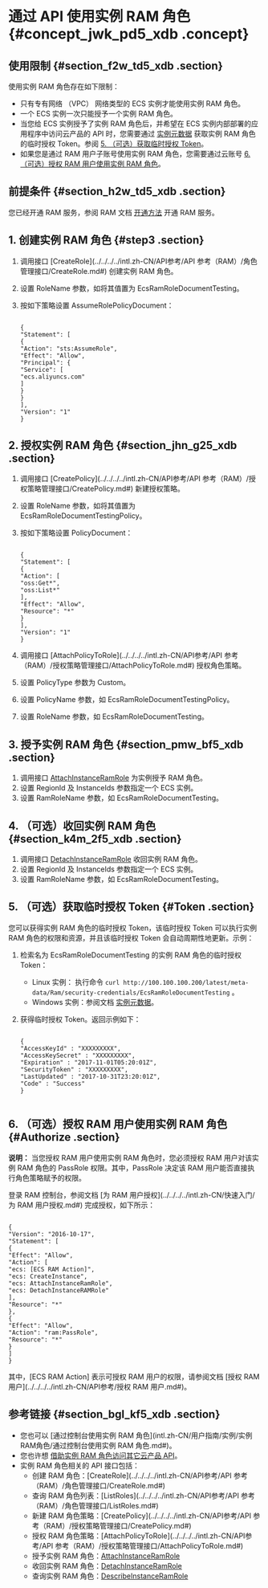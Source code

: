 # 通过 API 使用实例 RAM 角色 {#concept_jwk_pd5_xdb .concept}

## 使用限制 {#section_f2w_td5_xdb .section}

使用实例 RAM 角色存在如下限制：

-   只有专有网络 （VPC） 网络类型的 ECS 实例才能使用实例 RAM 角色。
-   一个 ECS 实例一次只能授予一个实例 RAM 角色。
-   当您给 ECS 实例授予了实例 RAM 角色后，并希望在 ECS 实例内部部署的应用程序中访问云产品的 API 时，您需要通过 [实例元数据](intl.zh-CN/用户指南/实例/实例自定义/元数据/实例元数据.md#) 获取实例 RAM 角色的临时授权 Token。参阅 [5. （可选）获取临时授权 Token](#Token)。
-   如果您是通过 RAM 用户子账号使用实例 RAM 角色，您需要通过云账号 [6. （可选）授权 RAM 用户使用实例 RAM 角色](#Authorize)。

## 前提条件 {#section_h2w_td5_xdb .section}

您已经开通 RAM 服务，参阅 RAM 文档 [开通方法](../../../../intl.zh-CN/产品定价/开通方法.md#) 开通 RAM 服务。

## 1. 创建实例 RAM 角色 {#step3 .section}

1.  调用接口 [CreateRole](../../../../intl.zh-CN/API参考/API 参考（RAM）/角色管理接口/CreateRole.md#) 创建实例 RAM 角色。
2.  设置 RoleName 参数，如将其值置为 EcsRamRoleDocumentTesting。
3.  按如下策略设置 AssumeRolePolicyDocument：

    ```
    
    {
    "Statement": [
    {
    "Action": "sts:AssumeRole",
    "Effect": "Allow",
    "Principal": {
    "Service": [
    "ecs.aliyuncs.com"
    ]
    }
    }
    ],
    "Version": "1"
    }
    ```


## 2. 授权实例 RAM 角色 {#section_jhn_g25_xdb .section}

1.  调用接口 [CreatePolicy](../../../../intl.zh-CN/API参考/API 参考（RAM）/授权策略管理接口/CreatePolicy.md#) 新建授权策略。
2.  设置 RoleName 参数，如将其值置为 EcsRamRoleDocumentTestingPolicy。
3.  按如下策略设置 PolicyDocument：

    ```
    
    {
    "Statement": [
    {
    "Action": [
    "oss:Get*",
    "oss:List*"
    ],
    "Effect": "Allow",
    "Resource": "*"
    }
    ],
    "Version": "1"
    }
    ```

4.  调用接口 [AttachPolicyToRole](../../../../intl.zh-CN/API参考/API 参考（RAM）/授权策略管理接口/AttachPolicyToRole.md#) 授权角色策略。
5.  设置 PolicyType 参数为 Custom。
6.  设置 PolicyName 参数，如 EcsRamRoleDocumentTestingPolicy。
7.  设置 RoleName 参数，如 EcsRamRoleDocumentTesting。

## 3. 授予实例 RAM 角色 {#section_pmw_bf5_xdb .section}

1.  调用接口 [AttachInstanceRamRole](../../../../intl.zh-CN/API参考/实例/AttachInstanceRamRole.md#) 为实例授予 RAM 角色。
2.  设置 RegionId 及 InstanceIds 参数指定一个 ECS 实例。
3.  设置 RamRoleName 参数，如 EcsRamRoleDocumentTesting。

## 4. （可选）收回实例 RAM 角色 {#section_k4m_2f5_xdb .section}

1.  调用接口 [DetachInstanceRamRole](../../../../intl.zh-CN/API参考/实例/DetachInstanceRamRole.md#) 收回实例 RAM 角色。
2.  设置 RegionId 及 InstanceIds 参数指定一个 ECS 实例。
3.  设置 RamRoleName 参数，如 EcsRamRoleDocumentTesting。

## 5. （可选）获取临时授权 Token {#Token .section}

您可以获得实例 RAM 角色的临时授权 Token，该临时授权 Token 可以执行实例 RAM 角色的权限和资源，并且该临时授权 Token 会自动周期性地更新。示例：

1.  检索名为 EcsRamRoleDocumentTesting 的实例 RAM 角色的临时授权 Token：
    -   Linux 实例： 执行命令 `curl http://100.100.100.200/latest/meta-data/Ram/security-credentials/EcsRamRoleDocumentTesting` 。
    -   Windows 实例：参阅文档 [实例元数据](intl.zh-CN/用户指南/实例/实例自定义/元数据/实例元数据.md#)。
2.  获得临时授权 Token。返回示例如下：

    ```
    
    {
    "AccessKeyId" : "XXXXXXXXX",
    "AccessKeySecret" : "XXXXXXXXX",
    "Expiration" : "2017-11-01T05:20:01Z",
    "SecurityToken" : "XXXXXXXXX",
    "LastUpdated" : "2017-10-31T23:20:01Z",
    "Code" : "Success"
    }
    
    
    ```


## 6. （可选）授权 RAM 用户使用实例 RAM 角色 {#Authorize .section}

**说明：** 当您授权 RAM 用户使用实例 RAM 角色时，您必须授权 RAM 用户对该实例 RAM 角色的 PassRole 权限。其中，PassRole 决定该 RAM 用户能否直接执行角色策略赋予的权限。

登录 RAM 控制台，参阅文档 [为 RAM 用户授权](../../../../intl.zh-CN/快速入门/为 RAM 用户授权.md#) 完成授权，如下所示：

```

{
"Version": "2016-10-17",
"Statement": [
{
"Effect": "Allow",
"Action": [
"ecs: [ECS RAM Action]",
"ecs: CreateInstance",
"ecs: AttachInstanceRamRole",
"ecs: DetachInstanceRAMRole"
],
"Resource": "*"
},
{
"Effect": "Allow",
"Action": "ram:PassRole",
"Resource": "*"
}
]
}
```

其中，\[ECS RAM Action\] 表示可授权 RAM 用户的权限，请参阅文档 [授权 RAM 用户](../../../../intl.zh-CN/API参考/授权 RAM 用户.md#)。

## 参考链接 {#section_bgl_kf5_xdb .section}

-   您也可以 [通过控制台使用实例 RAM 角色](intl.zh-CN/用户指南/实例/实例RAM角色/通过控制台使用实例 RAM 角色.md#)。
-   您也许想 [借助实例 RAM 角色访问其它云产品 API](https://www.alibabacloud.com/help/doc-detail/54579.htm)。
-   实例 RAM 角色相关的 API 接口包括：
    -   创建 RAM 角色：[CreateRole](../../../../intl.zh-CN/API参考/API 参考（RAM）/角色管理接口/CreateRole.md#)
    -   查询 RAM 角色列表：[ListRoles](../../../../intl.zh-CN/API参考/API 参考（RAM）/角色管理接口/ListRoles.md#)
    -   新建 RAM 角色策略：[CreatePolicy](../../../../intl.zh-CN/API参考/API 参考（RAM）/授权策略管理接口/CreatePolicy.md#)
    -   授权 RAM 角色策略：[AttachPolicyToRole](../../../../intl.zh-CN/API参考/API 参考（RAM）/授权策略管理接口/AttachPolicyToRole.md#)
    -   授予实例 RAM 角色：[AttachInstanceRamRole](../../../../intl.zh-CN/API参考/实例/AttachInstanceRamRole.md#)
    -   收回实例 RAM 角色：[DetachInstanceRamRole](../../../../intl.zh-CN/API参考/实例/DetachInstanceRamRole.md#)
    -   查询实例 RAM 角色：[DescribeInstanceRamRole](../../../../intl.zh-CN/API参考/实例/DescribeInstanceRamRole.md#)

